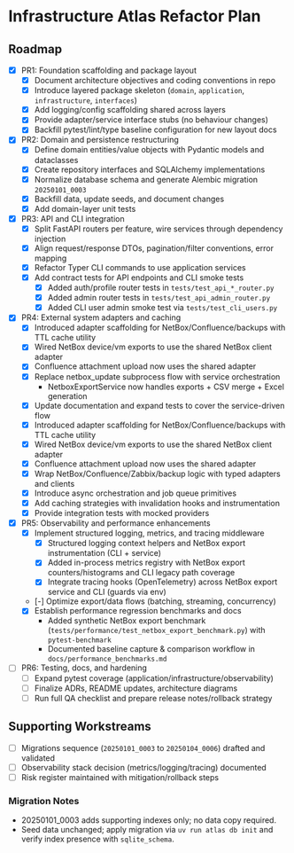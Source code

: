 # Infrastructure Atlas Refactor Plan

## Roadmap
- [x] PR1: Foundation scaffolding and package layout
  - [x] Document architecture objectives and coding conventions in repo
  - [x] Introduce layered package skeleton (`domain`, `application`, `infrastructure`, `interfaces`)
  - [x] Add logging/config scaffolding shared across layers
  - [x] Provide adapter/service interface stubs (no behaviour changes)
  - [x] Backfill pytest/lint/type baseline configuration for new layout docs
- [x] PR2: Domain and persistence restructuring
  - [x] Define domain entities/value objects with Pydantic models and dataclasses
  - [x] Create repository interfaces and SQLAlchemy implementations
  - [x] Normalize database schema and generate Alembic migration `20250101_0003`
  - [x] Backfill data, update seeds, and document changes
  - [x] Add domain-layer unit tests
- [x] PR3: API and CLI integration
  - [x] Split FastAPI routers per feature, wire services through dependency injection
  - [x] Align request/response DTOs, pagination/filter conventions, error mapping
  - [x] Refactor Typer CLI commands to use application services
  - [x] Add contract tests for API endpoints and CLI smoke tests
    - [x] Added auth/profile router tests in `tests/test_api_*_router.py`
    - [x] Added admin router tests in `tests/test_api_admin_router.py`
    - [x] Added CLI user admin smoke test via `tests/test_cli_users.py`
- [x] PR4: External system adapters and caching
    - [x] Introduced adapter scaffolding for NetBox/Confluence/backups with TTL cache utility
    - [x] Wired NetBox device/vm exports to use the shared NetBox client adapter
    - [x] Confluence attachment upload now uses the shared adapter
    - [x] Replace netbox_update subprocess flow with service orchestration
        * NetboxExportService now handles exports + CSV merge + Excel generation
    - [x] Update documentation and expand tests to cover the service-driven flow
    - [x] Introduced adapter scaffolding for NetBox/Confluence/backups with TTL cache utility
    - [x] Wired NetBox device/vm exports to use the shared NetBox client adapter
    - [x] Confluence attachment upload now uses the shared adapter
  - [x] Wrap NetBox/Confluence/Zabbix/backup logic with typed adapters and clients
  - [x] Introduce async orchestration and job queue primitives
  - [x] Add caching strategies with invalidation hooks and instrumentation
  - [x] Provide integration tests with mocked providers
- [x] PR5: Observability and performance enhancements
  - [x] Implement structured logging, metrics, and tracing middleware
    - [x] Structured logging context helpers and NetBox export instrumentation (CLI + service)
    - [x] Added in-process metrics registry with NetBox export counters/histograms and CLI legacy path coverage
    - [x] Integrate tracing hooks (OpenTelemetry) across NetBox export service and CLI (guards via env)
  - [-] Optimize export/data flows (batching, streaming, concurrency)
  - [x] Establish performance regression benchmarks and docs
    - Added synthetic NetBox export benchmark (`tests/performance/test_netbox_export_benchmark.py`) with `pytest-benchmark`
    - Documented baseline capture & comparison workflow in `docs/performance_benchmarks.md`
- [ ] PR6: Testing, docs, and hardening
  - [ ] Expand pytest coverage (application/infrastructure/observability)
  - [ ] Finalize ADRs, README updates, architecture diagrams
  - [ ] Run full QA checklist and prepare release notes/rollback strategy

## Supporting Workstreams
- [ ] Migrations sequence (`20250101_0003` to `20250104_0006`) drafted and validated
- [ ] Observability stack decision (metrics/logging/tracing) documented
- [ ] Risk register maintained with mitigation/rollback steps

### Migration Notes
- 20250101_0003 adds supporting indexes only; no data copy required.
- Seed data unchanged; apply migration via `uv run atlas db init` and verify index presence with `sqlite_schema`.
